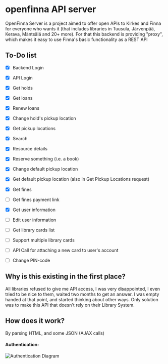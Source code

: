# openfinna API server
OpenFinna Server is a project aimed to offer open APIs to Kirkes and Finna for everyone who wants it (that includes libraries in Tuusula, Järvenpää, Kerava, Mäntsälä and 20+ more). For that this backend is providing "proxy", which makes it easy to use Finna's basic functionality as a REST API

## To-Do list
- [x] Backend Login
- [x] API Login
- [x] Get holds
- [x] Get loans
- [x] Renew loans
- [x] Change hold's pickup location
- [x] Get pickup locations
- [x] Search
- [x] Resource details
- [x] Reserve something (i.e. a book)
- [x] Change default pickup location
- [x] Get default pickup location (also in Get Pickup Locations request)
- [x] Get fines
- [ ] Get fines payment link
- [x] Get user information
- [ ] Edit user information
- [ ] Get library cards list
- [ ] Support multiple library cards
- [ ] API Call for attaching a new card to user's account
- [ ] Change PIN-code


## Why is this existing in the first place?
All libraries refused to give me API access, I was very disappointed, I even tried to be nice to them, waited two months to get an answer. I was empty handed at that point, and started thinking about other ways. Only solution was to make this API that doesn't rely on their Library System.

## How does it work?
By parsing HTML, and some JSON (AJAX calls)
#### Authentication:
![Authentication Diagram](https://raw.githubusercontent.com/openfinna/server/master/authentication_model.png)
